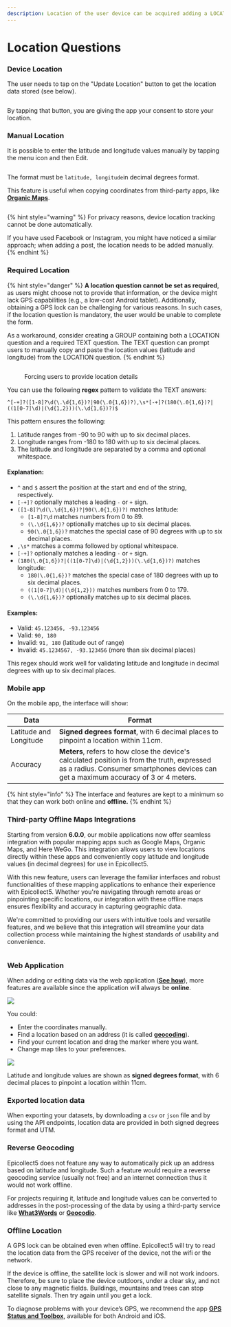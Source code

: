 ```yaml
---
description: Location of the user device can be acquired adding a LOCATION question.
---
```


# Location Questions

### Device Location

The user needs to tap on the "Update Location" button to get the location data stored (see below).

<figure><img src="../.gitbook/assets/location (1).png" alt=""><figcaption></figcaption></figure>

By tapping that button, you are giving the app your consent to store your location.

### Manual Location

It is possible to enter the latitude and longitude values manually by tapping the menu icon and then Edit.

<figure><img src="../.gitbook/assets/20230518_133418201_1.png" alt=""><figcaption></figcaption></figure>

The format must be `latitude, longitude`in decimal degrees format.

This feature is useful when copying coordinates from third-party apps, like [**Organic Maps**](https://organicmaps.app/).

<figure><img src="../.gitbook/assets/20230518_133418603_1.png" alt=""><figcaption></figcaption></figure>

{% hint style="warning" %}
For privacy reasons, device location tracking cannot be done automatically.

If you have used Facebook or Instagram, you might have noticed a similar approach; when adding a post, the location needs to be added manually.
{% endhint %}

### Required Location

{% hint style="danger" %}
**A location question cannot be set as required**, as users might choose not to provide that information, or the device might lack GPS capabilities (e.g., a low-cost Android tablet). Additionally, obtaining a GPS lock can be challenging for various reasons. In such cases, if the location question is mandatory, the user would be unable to complete the form.

As a workaround, consider creating a GROUP containing both a LOCATION question and a required TEXT question. The TEXT question can prompt users to manually copy and paste the location values (latitude and longitude) from the LOCATION question.
{% endhint %}

<figure><img src="../.gitbook/assets/20240530_115230493_1.png" alt=""><figcaption><p>Forcing users to provide location details</p></figcaption></figure>

You can use the following **regex** pattern to validate the TEXT answers:

```regex
^[-+]?([1-8]?\d(\.\d{1,6})?|90(\.0{1,6})?),\s*[-+]?(180(\.0{1,6})?|((1[0-7]\d)|(\d{1,2}))(\.\d{1,6})?)$
```

This pattern ensures the following:

1. Latitude ranges from -90 to 90 with up to six decimal places.
2. Longitude ranges from -180 to 180 with up to six decimal places.
3. The latitude and longitude are separated by a comma and optional whitespace.

#### Explanation:

* `^` and `$` assert the position at the start and end of the string, respectively.
* `[-+]?` optionally matches a leading `-` or `+` sign.
* `([1-8]?\d(\.\d{1,6})?|90(\.0{1,6})?)` matches latitude:
  * `[1-8]?\d` matches numbers from 0 to 89.
  * `(\.\d{1,6})?` optionally matches up to six decimal places.
  * `90(\.0{1,6})?` matches the special case of 90 degrees with up to six decimal places.
* `,\s*` matches a comma followed by optional whitespace.
* `[-+]?` optionally matches a leading `-` or `+` sign.
* `(180(\.0{1,6})?|((1[0-7]\d)|(\d{1,2}))(\.\d{1,6})?)` matches longitude:
  * `180(\.0{1,6})?` matches the special case of 180 degrees with up to six decimal places.
  * `((1[0-7]\d)|(\d{1,2}))` matches numbers from 0 to 179.
  * `(\.\d{1,6})?` optionally matches up to six decimal places.

#### Examples:

* Valid: `45.123456, -93.123456`
* Valid: `90, 180`
* Invalid: `91, 180` (latitude out of range)
* Invalid: `45.1234567, -93.123456` (more than six decimal places)

This regex should work well for validating latitude and longitude in decimal degrees with up to six decimal places.

### Mobile app

On the mobile app, the interface will show:

| Data                   | Format                                                                                                                                                                               |
| ---------------------- | ------------------------------------------------------------------------------------------------------------------------------------------------------------------------------------ |
| Latitude and Longitude | **Signed degrees format**, with 6 decimal places to pinpoint a location within 11cm.                                                                                                 |
| Accuracy               | **Meters**, refers to how close the device's calculated position is from the truth, expressed as a radius. Consumer smartphones devices can get a maximum accuracy of 3 or 4 meters. |

{% hint style="info" %}
The interface and features are kept to a minimum so that they can work both online and **offline.**
{% endhint %}

### **Third-party Offline Maps Integrations**

Starting from version **6.0.0**, our mobile applications now offer seamless integration with popular mapping apps such as Google Maps, Organic Maps, and Here WeGo. This integration allows users to view locations directly within these apps and conveniently copy latitude and longitude values (in decimal degrees) for use in Epicollect5.

With this new feature, users can leverage the familiar interfaces and robust functionalities of these mapping applications to enhance their experience with Epicollect5. Whether you're navigating through remote areas or pinpointing specific locations, our integration with these offline maps ensures flexibility and accuracy in capturing geographic data.

We're committed to providing our users with intuitive tools and versatile features, and we believe that this integration will streamline your data collection process while maintaining the highest standards of usability and convenience.

<figure><img src="../.gitbook/assets/view-on-map.png" alt=""><figcaption></figcaption></figure>

### Web Application

When adding or editing data via the web application ([**See how**](https://app.gitbook.com/adding-data.md)), more features are available since the application will always be **online**.

![](<../.gitbook/assets/Screen Shot 2019-10-18 at 11.12.53.png>)

You could:

* Enter the coordinates manually.
* Find a location based on an address (it is called [**geocoding**](https://en.wikipedia.org/wiki/Geocoding)).
* Find your current location and drag the marker where you want.
* Change map tiles to your preferences.

![](../.gitbook/assets/Screen\_Shot\_2019-10-18\_at\_11\_18\_25.jpg)

Latitude and longitude values are shown as **signed degrees format**, with 6 decimal places to pinpoint a location within 11cm.

### Exported location data

When exporting your datasets, by downloading a `csv` or `json` file and by using the API endpoints, location data are provided in both signed degrees format and UTM.

### Reverse Geocoding

Epicollect5 does not feature any way to automatically pick up an address based on latitude and longitude. Such a feature would require a reverse geocoding service (usually not free) and an internet connection thus it would not work offline.

For projects requiring it, latitude and longitude values can be converted to addresses in the post-processing of the data by using a third-party service like [**What3Words**](https://what3words.com/products/batch-converter/) or [**Geocodio**](https://www.geocod.io/upload/).

### Offline Location

A GPS lock can be obtained even when offline. Epicollect5 will try to read the location data from the GPS receiver of the device, not the wifi or the network.

If the device is offline, the satellite lock is slower and will not work indoors. Therefore, be sure to place the device outdoors, under a clear sky, and not close to any magnetic fields. Buildings, mountains and trees can stop satellite signals. Then try again until you get a lock.

To diagnose problems with your device’s GPS, we recommend the app [**GPS Status and Toolbox**](https://mobiwia.com/gpsstatus/), available for both Android and iOS.
